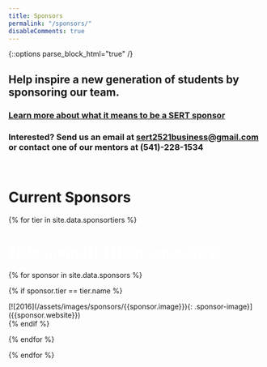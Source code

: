 ```yaml
---
title: Sponsors
permalink: "/sponsors/"
disableComments: true
---
```


<!--
    DO NOT EDIT THIS PAGE FROM SITELEAF
    DO NOT CLICK THE "SAVE" BUTTON IN SITELEAF

    CHANGES SHOULD ONLY BE MADE USING THIS LINK:
    https://github.com/SouthEugeneRoboticsTeam/SouthEugeneRoboticsTeam.github.io/blob/master/_data/sponsors.yml

    If you're not confident changing the website's
    code, please use your browser's back button or
    cancel button to leave this page. Clicking the
    "Save" or "Publish" button will cause damage to
    the website.

    If a change to this page is needed, talk to a member
    of the software team to get things sorted out.
 -->


{::options parse_block_html="true" /}

## **Help inspire a new generation of students by sponsoring our team.** 
### [Learn more about what it means to be a SERT sponsor](https://drive.google.com/open?id=1eWleMt7kJbSCyO12OeiyQy7RruBbpqSK)
### Interested? Send us an email at <sert2521business@gmail.com> or contact one of our mentors at (541)-228-1534
&nbsp;
# **Current Sponsors**

<div class="sponsor-grid">
{% for tier in site.data.sponsortiers %}

<div class="sponsor-tier-banner">
<h1 style='color:white;' class="sponsor-tier-text">{{tier.name}}  ({{tier.amount}})</h1>
</div>

{% for sponsor in site.data.sponsors %}

{% if sponsor.tier == tier.name %}
<div class="sponsor">
[![2016](/assets/images/sponsors/{{sponsor.image}}){: .sponsor-image}]({{sponsor.website}})
</div>
{% endif %}

{% endfor %}

{% endfor %}
</div>
